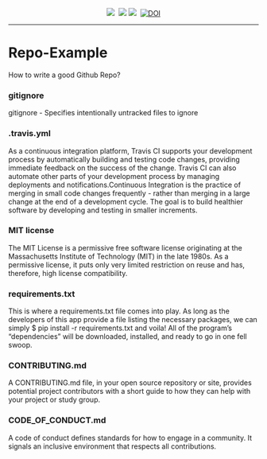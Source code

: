 
<p align="center">
<img src="https://img.shields.io/badge/language-python-orange.svg">&nbsp;
<a href="https://travis-ci.org/NCSU-S/Repo-Example"><img src="https://travis-ci.com/NCSU-S/Repo-Example.svg?branch=master" /></a>
<img src="https://img.shields.io/badge/license-MIT-green.svg">&nbsp;
<a href="https://doi.org/10.5281/zenodo.3986812"><img src="https://zenodo.org/badge/DOI/10.5281/zenodo.3986812.svg" alt="DOI"></a>
</p> 

<hr />

# Repo-Example

How to write a good Github Repo? 

### gitignore

gitignore - Specifies intentionally untracked files to ignore

### .travis.yml

As a continuous integration platform, Travis CI supports your development process by automatically building and testing code changes, providing immediate feedback on the success of the change. Travis CI can also automate other parts of your development process by managing deployments and notifications.Continuous Integration is the practice of merging in small code changes frequently - rather than merging in a large change at the end of a development cycle. The goal is to build healthier software by developing and testing in smaller increments.

### MIT license

The MIT License is a permissive free software license originating at the Massachusetts Institute of Technology (MIT) in the late 1980s. As a permissive license, it puts only very limited restriction on reuse and has, therefore, high license compatibility.

### requirements.txt

This is where a requirements.txt file comes into play. As long as the developers of this app provide a file listing the necessary packages, we can simply $ pip install -r requirements.txt and voila! All of the program’s “dependencies” will be downloaded, installed, and ready to go in one fell swoop.

### CONTRIBUTING.md

A CONTRIBUTING.md file, in your open source repository or site, provides potential project contributors with a short guide to how they can help with your project or study group.

### CODE_OF_CONDUCT.md

A code of conduct defines standards for how to engage in a community. It signals an inclusive environment that respects all contributions.

